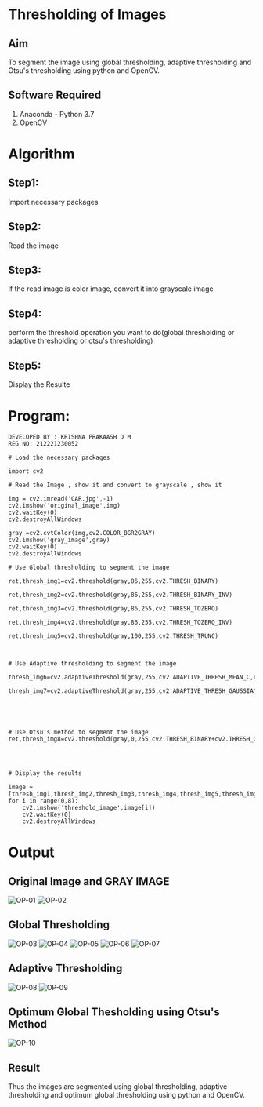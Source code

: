# Thresholding of Images
## Aim
To segment the image using global thresholding, adaptive thresholding and Otsu's thresholding using python and OpenCV.

## Software Required
1. Anaconda - Python 3.7
2. OpenCV

# Algorithm
## Step1:
Import necessary packages

## Step2:
Read the image

## Step3:
If the read image is color image, convert it into grayscale image

## Step4:
perform the threshold operation you want to do(global thresholding or adaptive thresholding or otsu's thresholding)

## Step5:
Display the Resulte


# Program:

```
DEVELOPED BY : KRISHNA PRAKAASH D M
REG NO: 212221230052
```

```
# Load the necessary packages

import cv2

# Read the Image , show it and convert to grayscale , show it

img = cv2.imread('CAR.jpg',-1)
cv2.imshow('original_image',img)
cv2.waitKey(0)
cv2.destroyAllWindows

gray =cv2.cvtColor(img,cv2.COLOR_BGR2GRAY)
cv2.imshow('gray_image',gray)
cv2.waitKey(0)
cv2.destroyAllWindows

# Use Global thresholding to segment the image

ret,thresh_img1=cv2.threshold(gray,86,255,cv2.THRESH_BINARY)

ret,thresh_img2=cv2.threshold(gray,86,255,cv2.THRESH_BINARY_INV)

ret,thresh_img3=cv2.threshold(gray,86,255,cv2.THRESH_TOZERO)

ret,thresh_img4=cv2.threshold(gray,86,255,cv2.THRESH_TOZERO_INV)

ret,thresh_img5=cv2.threshold(gray,100,255,cv2.THRESH_TRUNC)



# Use Adaptive thresholding to segment the image

thresh_img6=cv2.adaptiveThreshold(gray,255,cv2.ADAPTIVE_THRESH_MEAN_C,cv2.THRESH_BINARY,11,2)

thresh_img7=cv2.adaptiveThreshold(gray,255,cv2.ADAPTIVE_THRESH_GAUSSIAN_C,cv2.THRESH_BINARY,11,2)





# Use Otsu's method to segment the image 
ret,thresh_img8=cv2.threshold(gray,0,255,cv2.THRESH_BINARY+cv2.THRESH_OTSU)




# Display the results

image = [thresh_img1,thresh_img2,thresh_img3,thresh_img4,thresh_img5,thresh_img6,thresh_img7,thresh_img8]
for i in range(0,8):
    cv2.imshow('threshold_image',image[i])
    cv2.waitKey(0)
    cv2.destroyAllWindows

```



# Output

## Original Image and GRAY IMAGE
![OP-01](ORIGINAL.PNG)
![OP-02](GRAY.PNG)

## Global Thresholding
![OP-03](THRESHOLD.PNG)
![OP-04](THRES-2.PNG)
![OP-05](THRESH-3.PNG)
![OP-06](THRESH-4.PNG)
![OP-07](THRESH-5.PNG)
## Adaptive Thresholding
![OP-08](THRESH-6.PNG)
![OP-09](THRESH-7.PNG)


## Optimum Global Thesholding using Otsu's Method
![OP-10](THRESH-8.PNG)



## Result
Thus the images are segmented using global thresholding, adaptive thresholding and optimum global thresholding using python and OpenCV.

